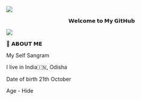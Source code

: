 
<img src="https://user-images.githubusercontent.com/73097560/115834477-dbab4500-a447-11eb-908a-139a6edaec5c.gif">

<p align="center">
<b>𝗪𝗲𝗹𝗰𝗼𝗺𝗲 𝘁𝗼 𝗠𝘆 𝗚𝗶𝘁𝗛𝘂𝗯</b>
</p>
  
<img src="https://user-images.githubusercontent.com/73097560/115834477-dbab4500-a447-11eb-908a-139a6edaec5c.gif">




  🤔 𝗔𝗕𝗢𝗨𝗧 𝗠𝗘
  
 My Self Sangram 
</p>
I live in India🇮🇳, Odisha
</p>
Date of birth 21th October 
</p>
Age - Hide 

